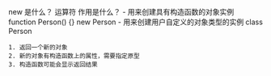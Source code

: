 new 是什么？
    运算符
    作用是什么？
    - 用来创建具有构造函数的对象实例    function Person() {}    new Person
    - 用来创建用户自定义的对象类型的实例    class Person

    1. 返回一个新的对象
    2. 新的对象有构造函数上的属性，需要指定原型
    3. 构造函数可能会显示返回结果